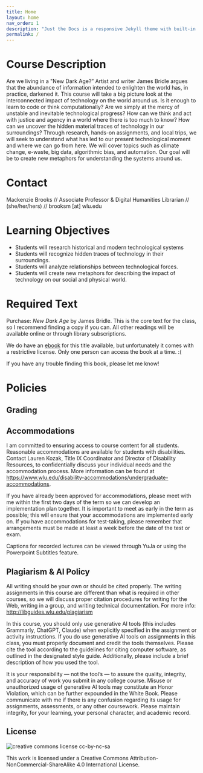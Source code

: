 ```yaml
---
title: Home
layout: home
nav_order: 1
description: "Just the Docs is a responsive Jekyll theme with built-in search that is easily customizable and hosted on GitHub Pages."
permalink: /
---
```


# Course Description

Are we living in a "New Dark Age?” Artist and writer James Bridle argues that the abundance of information intended to enlighten the world has, in practice, darkened it. This course will take a big picture look at the interconnected impact of technology on the world around us. Is it enough to learn to code or think computationally? Are we simply at the mercy of unstable and inevitable technological progress? How can we think and act with justice and agency in a world where there is too much to know? How can we uncover the hidden material traces of technology in our surroundings? Through research, hands-on assignments, and local trips, we will seek to understand what has led to our present technological moment and where we can go from here. We will cover topics such as climate change, e-waste, big data, algorithmic bias, and automation. Our goal will be to create new metaphors for understanding the systems around us. 

# Contact

Mackenzie Brooks // Associate Professor & Digital Humanities Librarian // (she/her/hers) // brooksm [at]
wlu.edu

# Learning Objectives 
* Students will research historical and modern technological systems 
* Students will recognize hidden traces of technology in their surroundings.
* Students will analyze relationships between technological forces. 
* Students will create new metaphors for describing the impact of technology on our social and physical world. 

# Required Text
Purchase: *New Dark Age* by James Bridle. This is the core text for the class, so I recommend finding a copy if you can. All other readings will be available online or through library subscriptions. 

We do have an [ebook](https://wlu.primo.exlibrisgroup.com/permalink/01WLU_INST/r69n1a/alma991010570127204161) for this title available, but unfortunately it comes with a restrictive license. Only one person can access the book at a time. :(

If you have any trouble finding this book, please let me know! 


 
# Policies 

## Grading




## Accommodations
I am committed to ensuring access to course content for all students. Reasonable accommodations are available for students with disabilities. Contact Lauren Kozak, Title IX Coordinator and Director of Disability Resources, to confidentially discuss your individual needs and the accommodation process. More information can be found at https://www.wlu.edu/disability-accommodations/undergraduate-accommodations.

If you have already been approved for accommodations, please meet with me within the first two days of the term so we can develop an implementation plan together. It is important to meet as early in the term as possible; this will ensure that your accommodations are implemented early on. If you have accommodations for test-taking, please remember that arrangements must be made at least a week before the date of the test or exam.

Captions for recorded lectures can be viewed through YuJa or using the Powerpoint Subtitles feature. 

## Plagiarism & AI Policy
All writing should be your own or should be cited properly. The writing assignments in this course are different than what is required in other courses, so we will discuss proper citation procedures for writing for the Web, writing in a group, and writing technical documentation. For more info: http://libguides.wlu.edu/plagiarism

In this course, you should only use generative AI tools (this includes Grammarly, ChatGPT, Claude) when explicitly specified in the assignment or activity instructions. If you do use generative AI tools on assignments in this class, you must properly document and credit the tools themselves. Please cite the tool according to the guidelines for citing computer software, as outlined in the designated style guide. Additionally, please include a brief description of how you used the tool.

It is your responsibility — not the tool’s — to assure the quality, integrity, and accuracy of work you submit in any college course.
Misuse or unauthorized usage of generative AI tools may constitute an Honor Violation, which can be further expounded in the White Book. Please communicate with me if there is any confusion regarding its usage for assignments, assessments, or any other coursework.
Please maintain integrity, for your learning, your personal character, and academic record.


## License
![creative commons license cc-by-nc-sa](https://i.creativecommons.org/l/by-nc-sa/4.0/88x31.png)

This work is licensed under a Creative Commons Attribution-NonCommercial-ShareAlike 4.0 International License.

